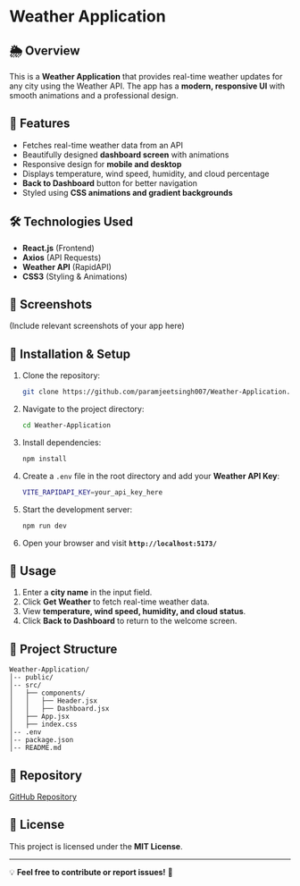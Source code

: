 # Weather Application

## 🌦️ Overview
This is a **Weather Application** that provides real-time weather updates for any city using the Weather API. The app has a **modern, responsive UI** with smooth animations and a professional design.

## 🚀 Features
- Fetches real-time weather data from an API
- Beautifully designed **dashboard screen** with animations
- Responsive design for **mobile and desktop**
- Displays temperature, wind speed, humidity, and cloud percentage
- **Back to Dashboard** button for better navigation
- Styled using **CSS animations and gradient backgrounds**

## 🛠️ Technologies Used
- **React.js** (Frontend)
- **Axios** (API Requests)
- **Weather API** (RapidAPI)
- **CSS3** (Styling & Animations)

## 📸 Screenshots
(Include relevant screenshots of your app here)

## 🔧 Installation & Setup
1. Clone the repository:
   ```sh
   git clone https://github.com/paramjeetsingh007/Weather-Application.git
   ```
2. Navigate to the project directory:
   ```sh
   cd Weather-Application
   ```
3. Install dependencies:
   ```sh
   npm install
   ```
4. Create a `.env` file in the root directory and add your **Weather API Key**:
   ```sh
   VITE_RAPIDAPI_KEY=your_api_key_here
   ```
5. Start the development server:
   ```sh
   npm run dev
   ```
6. Open your browser and visit **`http://localhost:5173/`**

## 📜 Usage
1. Enter a **city name** in the input field.
2. Click **Get Weather** to fetch real-time weather data.
3. View **temperature, wind speed, humidity, and cloud status**.
4. Click **Back to Dashboard** to return to the welcome screen.

## 📂 Project Structure
```
Weather-Application/
│-- public/
│-- src/
│   ├── components/
│   │   ├── Header.jsx
│   │   ├── Dashboard.jsx
│   ├── App.jsx
│   ├── index.css
│-- .env
│-- package.json
│-- README.md
```

## 🔗 Repository
[GitHub Repository](https://github.com/paramjeetsingh007/Weather-Application)

## 📜 License
This project is licensed under the **MIT License**.

---

💡 **Feel free to contribute or report issues!** 🚀

